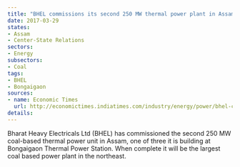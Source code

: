 ```yaml
---
title: "BHEL commissions its second 250 MW thermal power plant in Assam"
date: 2017-03-29
states:
- Assam
- Center-State Relations
sectors:
- Energy
subsectors:
- Coal
tags:
- BHEL
- Bongaigaon
sources:
- name: Economic Times
  url: http://economictimes.indiatimes.com/industry/energy/power/bhel-commissions-250-mw-plant-in-assam/articleshow/57795846.cms
details:
---
```


Bharat Heavy Electricals Ltd (BHEL) has commissioned the second 250 MW coal-based thermal power unit in Assam, one of three it is building at Bongaigaon Thermal Power Station. When complete it will be the largest coal based power plant in the northeast.
